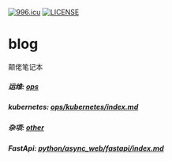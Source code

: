 [![996.icu](https://img.shields.io/badge/link-996.icu-red.svg)](https://996.icu)
[![LICENSE](https://img.shields.io/badge/license-Anti%20996-blue.svg)](https://github.com/996icu/996.ICU/blob/master/LICENSE)
# blog  
颠佬笔记本

##### 运维: [ops](https://github.com/ShutupJoJo/blog/tree/main/ops)
##### kubernetes: [ops/kubernetes/index.md](https://github.com/ShutupJoJo/blog/blob/main/ops/kubernetes/index.md)
##### 杂项: [other](https://github.com/ShutupJoJo/blog/tree/main/other)
##### FastApi: [python/async_web/fastapi/index.md](https://github.com/ShutupJoJo/blog/blob/main/python/async_web/fastapi/index.md)
